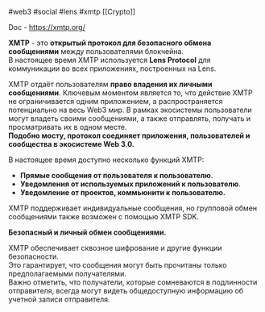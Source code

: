 #web3 #social #lens #xmtp
[[Crypto]]

Doc - https://xmtp.org/

**XMTP** - это **открытый протокол для безопасного обмена сообщениями** между пользователями блокчейна.  
В настоящее время XMTP используется **Lens Protocol** для коммуникации во всех приложениях, построенных на Lens.

XMTP отдаёт пользователям **право владения их личными сообщениями**. Ключевым моментом является то, что действие XMTP не ограничивается одним приложением, а распространяется потенциально на весь Web3 мир.
В рамках экосистемы пользователи могут владеть своими сообщениями, а также отправлять, получать и просматривать их в одном месте.  
**Подобно мосту, протокол соединяет приложения, пользователей и сообщества в экосистеме Web 3.0.**

В настоящее время доступно несколько функций XMTP:
-   **Прямые сообщения от пользователя к пользователю**.
-   **Уведомления от используемых приложений к пользователю**.
-   **Уведомление от проектов, коммьюнити к пользователю.**

XMTP поддерживает индивидуальные сообщения, но групповой обмен сообщениями также возможен с помощью XMTP SDK.

**Безопасный и личный обмен сообщениями.**

XMTP обеспечивает сквозное шифрование и другие функции безопасности.  
Это гарантирует, что сообщения могут быть прочитаны только предполагаемыми получателями.  
Важно отметить, что получатели, которые сомневаются в подлинности отправителя, всегда могут видеть общедоступную информацию об учетной записи отправителя.